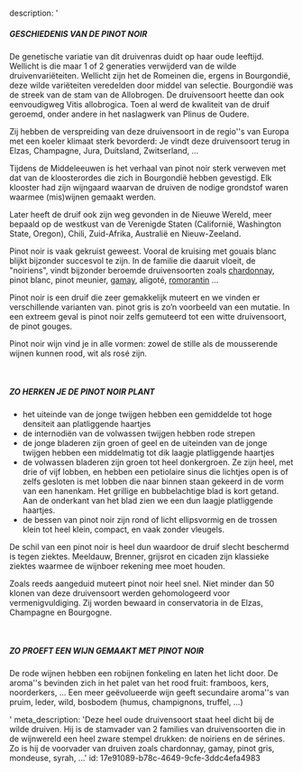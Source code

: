 description: '<h5>GESCHIEDENIS VAN DE PINOT NOIR</h5><p>De genetische variatie van dit druivenras duidt op haar oude leeftijd. Wellicht is die maar 1 of 2 generaties verwijderd van de wilde druivenvariëteiten. Wellicht zijn het de Romeinen die, ergens in Bourgondië, deze wilde variëteiten veredelden door middel van selectie. Bourgondië was de streek van de stam van de Allobrogen. De druivensoort heette dan ook eenvoudigweg Vitis allobrogica. Toen al werd de kwaliteit van de druif geroemd, onder andere in het naslagwerk van Plinus de Oudere.</p><p>Zij hebben de verspreiding van deze druivensoort in de regio''s van Europa met een koeler klimaat sterk bevorderd: Je vindt deze druivensoort terug in Elzas, Champagne, Jura, Duitsland, Zwitserland, …&nbsp;</p><p>Tijdens de Middeleeuwen is het verhaal van pinot noir sterk verweven met dat van de kloosterordes die zich in Bourgondië hebben gevestigd. Elk klooster had zijn wijngaard waarvan de druiven de nodige grondstof waren waarmee (mis)wijnen gemaakt werden.</p><p>Later heeft de druif ook zijn weg gevonden in de Nieuwe Wereld, meer bepaald op de westkust van de Verenigde Staten (Californië, Washington State, Oregon), Chili, Zuid-Afrika, Australië en Nieuw-Zeeland.</p><p>Pinot noir is vaak gekruist geweest. Vooral de kruising met gouais blanc blijkt bijzonder succesvol te zijn. In de familie die daaruit vloeit, de "noiriens", vindt bijzonder beroemde druivensoorten zoals&nbsp;<a href="/nl/grape/chardonnay">chardonnay</a>, pinot blanc, pinot meunier,&nbsp;<a href="/nl/grape/gamay-a-jus-blanc">gamay</a>, aligoté, <a href="/nl/grape/romorantin">romorantin</a> …&nbsp;</p><p>Pinot noir is een druif die zeer gemakkelijk muteert en we vinden er verschillende varianten van. pinot gris is zo’n voorbeeld van een mutatie. In een extreem geval is pinot noir zelfs gemuteerd tot een witte druivensoort, de pinot gouges.</p><p>Pinot noir wijn vind je in alle vormen: zowel de stille als de mousserende wijnen kunnen rood, wit als rosé zijn.</p><p><br></p><h5>ZO HERKEN JE DE PINOT NOIR PLANT</h5><ul><li>het uiteinde van de jonge twijgen hebben een gemiddelde tot hoge densiteit aan platliggende haartjes</li><li>de internodiën van de volwassen twijgen hebben rode strepen</li><li>de jonge bladeren zijn groen of geel en de uiteinden van de jonge twijgen hebben een middelmatig tot dik laagje platliggende haartjes</li><li>de volwassen bladeren zijn groen tot heel donkergroen. Ze zijn heel, met drie of vijf lobben, en hebben een petiolaire sinus die lichtjes open is of zelfs gesloten is met lobben die naar binnen staan gekeerd in de vorm van een hanenkam. Het grillige en bubbelachtige blad is kort getand. Aan de onderkant van het blad zien we een dun laagje platliggende haartjes.</li><li>de bessen van pinot noir zijn rond of licht ellipsvormig en de trossen klein tot heel klein, compact, en vaak zonder vleugels.</li></ul><p>De schil van een pinot noir is heel dun waardoor de druif slecht beschermd is tegen ziektes. Meeldauw, Brenner, grijsrot en cicaden zijn klassieke ziektes waarmee de wijnboer rekening mee moet houden.</p><p>Zoals reeds aangeduid muteert pinot noir heel snel. Niet minder dan 50 klonen van deze druivensoort werden gehomologeerd voor vermenigvuldiging. Zij worden bewaard in conservatoria in de Elzas, Champagne en Bourgogne.</p><p><br></p><h5>ZO PROEFT EEN WIJN GEMAAKT MET PINOT NOIR</h5><p>De rode wijnen hebben een robijnen fonkeling en laten het licht door. De aroma''s bevinden zich in het palet van het rood fruit: framboos, kers, noorderkers, ... Een meer geëvolueerde wijn geeft secundaire aroma''s van pruim, leder, wild, bosbodem (humus, champignons, truffel, …)</p>'
meta_description: 'Deze heel oude druivensoort staat heel dicht bij de wilde druiven. Hij is de stamvader van 2 families van druivensoorten die in de wijnwereld een heel zware stempel drukken: de noiriens en de sérines. Zo is hij de voorvader van druiven zoals chardonnay, gamay, pinot gris, mondeuse, syrah, ...'
id: 17e91089-b78c-4649-9cfe-3ddc4efa4983
